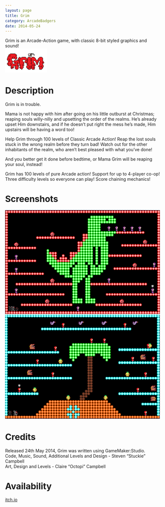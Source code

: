 ```yaml
---
layout: page
title: Grim
category: ArcadeBadgers
date: 2014-05-24
---
```


Grim is an Arcade-Action game, with classic 8-bit styled graphics and sound!<br />
![Logo](logo.png)

# Description

Grim is in trouble.

Mama is not happy with him after going on his little outburst at Christmas; reaping souls willy-nilly and upsetting the order of the realms. He’s already upset Him downstairs, and if he doesn’t put right the mess he’s made, Him upstairs will be having a word too!

Help Grim through 100 levels of Classic Arcade Action!
Reap the lost souls stuck in the wrong realm before they turn bad!
Watch out for the other inhabitants of the realm, who aren’t best pleased with what you’ve done!

And you better get it done before bedtime, or Mama Grim will be reaping your soul, instead!

Grim has 100 levels of pure Arcade action!
Support for up to 4-player co-op!
Three difficulty levels so everyone can play!
Score chaining mechanics!

# Screenshots

![Grim!](screen1.png)
![Grim!](screen2.png)

# Credits

Released 24th May 2014, Grim was written using GameMaker:Studio.<br />
Code, Music, Sound, Additional Levels and Design - Steven “Stuckie” Campbell<br />
Art, Design and Levels - Claire “Octopi” Campbell

# Availability

[itch.io](https://arcadebadgers.itch.io/grim)
